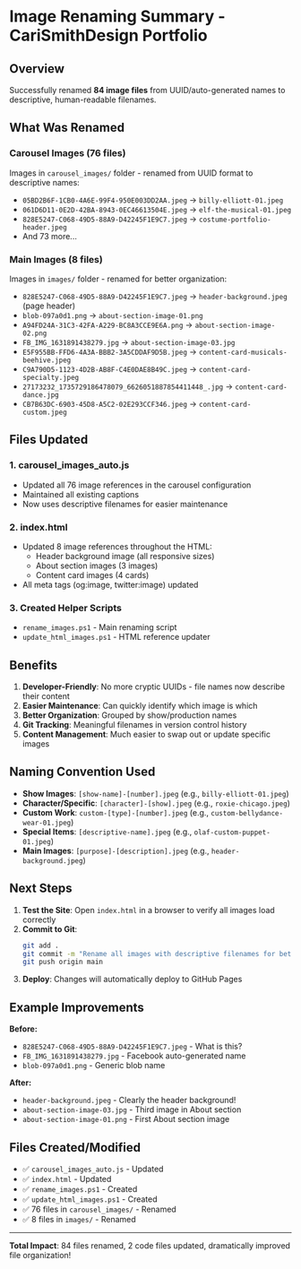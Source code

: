 # Image Renaming Summary - CariSmithDesign Portfolio

## Overview
Successfully renamed **84 image files** from UUID/auto-generated names to descriptive, human-readable filenames.

## What Was Renamed

### Carousel Images (76 files)
Images in `carousel_images/` folder - renamed from UUID format to descriptive names:
- `05BD2B6F-1CB0-4A6E-99F4-950E003DD2AA.jpeg` → `billy-elliott-01.jpeg`
- `061D6D11-0E2D-42BA-8943-0EC46613504E.jpeg` → `elf-the-musical-01.jpeg`
- `828E5247-C068-49D5-88A9-D42245F1E9C7.jpeg` → `costume-portfolio-header.jpeg`
- And 73 more...

### Main Images (8 files)
Images in `images/` folder - renamed for better organization:
- `828E5247-C068-49D5-88A9-D42245F1E9C7.jpeg` → `header-background.jpeg` (page header)
- `blob-097a0d1.png` → `about-section-image-01.png`
- `A94FD24A-31C3-42FA-A229-BC8A3CCE9E6A.png` → `about-section-image-02.png`
- `FB_IMG_1631891438279.jpg` → `about-section-image-03.jpg`
- `E5F955BB-FFD6-4A3A-BBB2-3A5CDDAF9D5B.jpeg` → `content-card-musicals-beehive.jpeg`
- `C9A790D5-1123-4D2B-AB8F-C4E0DAE8B49C.jpeg` → `content-card-specialty.jpeg`
- `27173232_1735729186478079_6626051887854411448_.jpg` → `content-card-dance.jpg`
- `CB7B63DC-6903-45D8-A5C2-02E293CCF346.jpeg` → `content-card-custom.jpeg`

## Files Updated

### 1. carousel_images_auto.js
- Updated all 76 image references in the carousel configuration
- Maintained all existing captions
- Now uses descriptive filenames for easier maintenance

### 2. index.html
- Updated 8 image references throughout the HTML:
  - Header background image (all responsive sizes)
  - About section images (3 images)
  - Content card images (4 cards)
- All meta tags (og:image, twitter:image) updated

### 3. Created Helper Scripts
- `rename_images.ps1` - Main renaming script
- `update_html_images.ps1` - HTML reference updater

## Benefits

1. **Developer-Friendly**: No more cryptic UUIDs - file names now describe their content
2. **Easier Maintenance**: Can quickly identify which image is which
3. **Better Organization**: Grouped by show/production names
4. **Git Tracking**: Meaningful filenames in version control history
5. **Content Management**: Much easier to swap out or update specific images

## Naming Convention Used

- **Show Images**: `[show-name]-[number].jpeg` (e.g., `billy-elliott-01.jpeg`)
- **Character/Specific**: `[character]-[show].jpeg` (e.g., `roxie-chicago.jpeg`)
- **Custom Work**: `custom-[type]-[number].jpeg` (e.g., `custom-bellydance-wear-01.jpeg`)
- **Special Items**: `[descriptive-name].jpeg` (e.g., `olaf-custom-puppet-01.jpeg`)
- **Main Images**: `[purpose]-[description].jpeg` (e.g., `header-background.jpeg`)

## Next Steps

1. **Test the Site**: Open `index.html` in a browser to verify all images load correctly
2. **Commit to Git**: 
   ```bash
   git add .
   git commit -m "Rename all images with descriptive filenames for better organization"
   git push origin main
   ```
3. **Deploy**: Changes will automatically deploy to GitHub Pages

## Example Improvements

**Before:**
- `828E5247-C068-49D5-88A9-D42245F1E9C7.jpeg` - What is this?
- `FB_IMG_1631891438279.jpg` - Facebook auto-generated name
- `blob-097a0d1.png` - Generic blob name

**After:**
- `header-background.jpeg` - Clearly the header background!
- `about-section-image-03.jpg` - Third image in About section
- `about-section-image-01.png` - First About section image

## Files Created/Modified

- ✅ `carousel_images_auto.js` - Updated
- ✅ `index.html` - Updated
- ✅ `rename_images.ps1` - Created
- ✅ `update_html_images.ps1` - Created
- ✅ 76 files in `carousel_images/` - Renamed
- ✅ 8 files in `images/` - Renamed

---
**Total Impact**: 84 files renamed, 2 code files updated, dramatically improved file organization!
